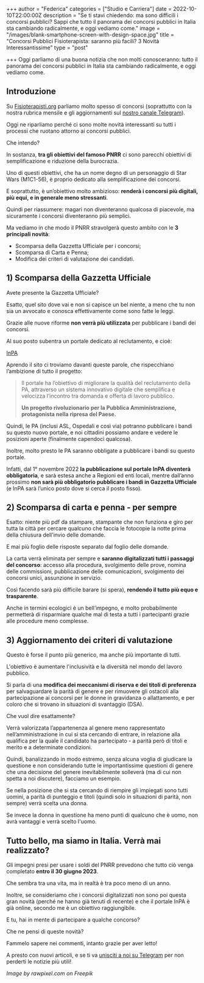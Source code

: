 +++
author = "Federica"
categories = ["Studio e Carriera"]
date = 2022-10-10T22:00:00Z
description = "Se ti stavi chiedendo: ma sono difficili i concorsi pubblici? Sappi che tutto il panorama dei concorsi pubblici in Italia sta cambiando radicalmente, e oggi vediamo come."
image = "/images/blank-smartphone-screen-with-design-space.jpg"
title = "Concorsi Pubblici Fisioterapista: saranno più facili? 3 Novità Interessantissime"
type = "post"

+++
Oggi parliamo di una buona notizia che non molti conosceranno: tutto il panorama dei concorsi pubblici in Italia sta cambiando radicalmente, e oggi vediamo come.

## Introduzione

Su [Fisioterapisti.org](http://Fisioterapisti.org) parliamo molto spesso di concorsi (soprattutto con la nostra rubrica mensile e gli aggiornamenti sul [nostro canale Telegram](https://t.me/fisioterapisti_official)).

Oggi ne riparliamo perché ci sono molte novità interessanti su tutti i processi che ruotano attorno ai concorsi pubblici.

Che intendo?

In sostanza, **tra gli obiettivi del famoso PNRR** ci sono parecchi obiettivi di semplificazione e riduzione della burocrazia.

Uno di questi obiettivi, che ha un nome degno di un personaggio di Star Wars (M1C1-56), è proprio dedicato alla semplificazione dei concorsi.

E soprattutto, è un’obiettivo molto ambizioso: **renderà i concorsi più digitali, più equi, e in generale meno stressanti**.

Quindi per riassumere: magari non diventeranno qualcosa di piacevole, ma sicuramente i concorsi diventeranno più semplici.

Ma vediamo in che modo il PNRR stravolgerà questo ambito con le **3 principali novità**:

* Scomparsa della Gazzetta Ufficiale per i concorsi;
* Scomparsa di Carta e Penna;
* Modifica dei criteri di valutazione dei candidati.

## 1) Scomparsa della Gazzetta Ufficiale

Avete presente la Gazzetta Ufficiale?

Esatto, quel sito dove vai e non si capisce un bel niente, a meno che tu non sia un avvocato e conosca effettivamente come sono fatte le leggi.

Grazie alle nuove riforme **non verrà più utilizzata** per pubblicare i bandi dei concorsi.

Al suo posto subentra un portale dedicato al reclutamento, e cioè:

[InPA](https://www.inpa.gov.it/)

Aprendo il sito ci troviamo davanti queste parole, che rispecchiano l’ambizione di tutto il progetto:

> Il portale ha l’obiettivo di migliorare la qualità del reclutamento della PA, attraverso un sistema innovativo digitale che semplifica e velocizza l’incontro tra domanda e offerta di lavoro pubblico.
>
> **Un progetto rivoluzionario per la Pubblica Amministrazione, protagonista nella ripresa del Paese.**

Quindi, le PA (inclusi ASL, Ospedali e così via) potranno pubblicare i bandi su questo nuovo portale, e noi cittadini possiamo andare e vedere le posizioni aperte (finalmente capendoci qualcosa).

Inoltre, molto presto le PA saranno obbligate a pubblicare i bandi su questo portale.

Infatti, dal 1° novembre 2022 **la pubblicazione sul portale InPA diventerà obbligatoria**, e sarà estesa anche a Regioni ed enti locali, mentre dall’anno prossimo **non sarà più obbligatorio pubblicare i bandi in Gazzetta Ufficiale** (e InPA sarà l’unico posto dove si cerca il posto fisso).

## 2) Scomparsa di carta e penna - per sempre

Esatto: niente più pdf da stampare, stampante che non funziona e giro per tutta la città per cercare qualcuno che faccia le fotocopie la notte prima della chiusura dell’invio delle domande.

E mai più foglio delle risposte separato dal foglio delle domande.

La carta verrà eliminata per sempre e **saranno digitalizzati tutti i passaggi del concorso**: accesso alla procedura, svolgimento delle prove, nomina delle commissioni, pubblicazione delle comunicazioni, svolgimento dei concorsi unici, assunzione in servizio.

Così facendo sarà più difficile barare (si spera), **rendendo il tutto più equo e trasparente**.

Anche in termini ecologici è un bell’impegno, e molto probabilmente permetterà di risparmiare qualche mal di testa a tutti i partecipanti grazie alle procedure meno complesse.

## 3) Aggiornamento dei criteri di valutazione

Questo è forse il punto più generico, ma anche più importante di tutti.

L'obiettivo è aumentare l'inclusività e la diversità nel mondo del lavoro pubblico.

Si parla di una **modifica dei meccanismi di riserva e dei titoli di preferenza** per salvaguardare la parità di genere e per rimuovere gli ostacoli alla partecipazione ai concorsi per le donne in gravidanza o allattamento, e per coloro che si trovano in situazioni di svantaggio (DSA).

Che vuol dire esattamente?

Verrà valorizzata l’appartenenza al genere meno rappresentato nell’amministrazione in cui si sta cercando di entrare, in relazione alla qualifica per la quale il candidato ha partecipato - a parità però di titoli e merito e a determinate condizioni.

Quindi, banalizzando in modo estremo, senza alcuna voglia di giudicare la questione e non considerando tutte le importantissime questioni di genere che una decisione del genere inevitabilmente solleverà (ma di cui non spetta a noi discutere), facciamo un esempio.

Se nella posizione che si sta cercando di riempire gli impiegati sono tutti uomini, a parità di punteggio e titoli (quindi solo in situazioni di parità, non sempre) verrà scelta una donna.

Se invece la donna in questione ha meno punti di qualcuno che è uomo, non avrà vantaggi e verrà scelto l'uomo.

## Tutto bello, ma siamo in Italia. Verrà mai realizzato?

Gli impegni presi per usare i soldi del PNRR prevedono che tutto ciò venga completato **entro il 30 giugno 2023**.

Che sembra tra una vita, ma in realtà è tra poco meno di un anno.

Inoltre, se consideriamo che i concorsi digitalizzati non sono poi questa gran novità (perché ne hanno già tenuti di recente) e che il portale InPA è già online, secondo me è un obiettivo raggiungibile.

E tu, hai in mente di partecipare a qualche concorso?

Che ne pensi di queste novità?

Fammelo sapere nei commenti, intanto grazie per aver letto!

A presto con nuovi articoli, e se ti va [unisciti a noi su Telegram](https://t.me/fisioterapisti_official) per non perderti le notizie più utili!

_Image by rawpixel.com on Freepik_